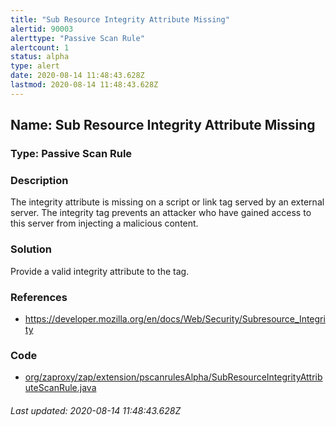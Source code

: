 ```yaml
---
title: "Sub Resource Integrity Attribute Missing"
alertid: 90003
alerttype: "Passive Scan Rule"
alertcount: 1
status: alpha
type: alert
date: 2020-08-14 11:48:43.628Z
lastmod: 2020-08-14 11:48:43.628Z
---
```

## Name: Sub Resource Integrity Attribute Missing

### Type: Passive Scan Rule


### Description

The integrity attribute is missing on a script or link tag served by an external server. The integrity tag prevents an attacker who have gained access to this server from injecting a malicious content. 

### Solution

Provide a valid integrity attribute to the tag.

### References

* https://developer.mozilla.org/en/docs/Web/Security/Subresource_Integrity

### Code

 * [org/zaproxy/zap/extension/pscanrulesAlpha/SubResourceIntegrityAttributeScanRule.java](https://github.com/zaproxy/zap-extensions/blob/master/addOns/pscanrulesAlpha/src/main/java/org/zaproxy/zap/extension/pscanrulesAlpha/SubResourceIntegrityAttributeScanRule.java)

###### Last updated: 2020-08-14 11:48:43.628Z
